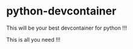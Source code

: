 # python-devcontainer

This will be your best devcontainer for python !!!


This is all you need !!!
